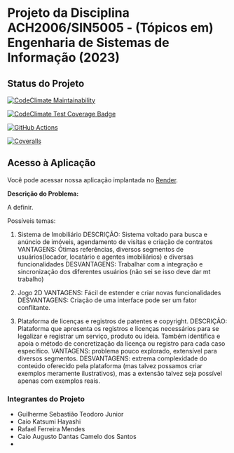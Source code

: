 # Projeto da Disciplina ACH2006/SIN5005 - (Tópicos em) Engenharia de Sistemas de Informação (2023)

## Status do Projeto

[![CodeClimate Maintainability](https://api.codeclimate.com/v1/badges/ed3b115245979de5388e/maintainability)](https://codeclimate.com/github/CaioKatsumi/EP_ESI/maintainability)

[![CodeClimate Test Coverage Badge](https://api.codeclimate.com/v1/badges/ed3b115245979de5388e/test_coverage)](https://codeclimate.com/github/CaioKatsumi/EP_ESI/test_coverage)


[![GitHub Actions](https://github.com/CaioKatsumi/EP_ESI/workflows/rails-ci.yml/badge.svg)](https://github.com/CaioKatsumi/EP_ESI/actions)

[![Coveralls](https://coveralls.io/repos/github/your-username/your-project/badge.svg)](https://coveralls.io/github/CaioKatsumi/EP_ESI)

## Acesso à Aplicação

Você pode acessar nossa aplicação implantada no [Render](https://projeto-esi.onrender.com/).


**Descrição do Problema:**

A definir.

Possíveis temas:

1.  Sistema de Imobiliário
DESCRIÇÃO: Sistema voltado para busca e anúncio de imóveis, agendamento de visitas e criação de contratos
VANTAGENS: Ótimas referências, diversos segmentos de usuários(locador, locatário e agentes imobiliários) e diversas funcionalidades
DESVANTAGENS: Trabalhar com a integração e sincronização dos diferentes usuários (não sei se isso deve dar mt trabalho)

2.  Jogo 2D
VANTAGENS: Fácil de estender e criar novas funcionalidades
DESVANTAGENS: Criação de uma interface pode ser um fator  conflitante.

3. Plataforma de licenças e registros de patentes e copyright.
DESCRIÇÃO: Plataforma que apresenta os registros e licenças necessários para se legalizar e registrar um serviço, produto ou ideia. Também identifica e apoia o método de concretização da licença ou registro para cada caso específico.
VANTAGENS: problema pouco explorado, extensível para diversos segmentos.
DESVANTAGENS: extrema complexidade do conteúdo oferecido pela plataforma (mas talvez possamos criar exemplos meramente ilustrativos), mas a  extensão talvez seja possível apenas com exemplos reais.

### Integrantes do Projeto

- Guilherme Sebastião Teodoro Junior
- Caio Katsumi Hayashi
- Rafael Ferreira Mendes
- Caio Augusto Dantas Camelo dos Santos
- 



